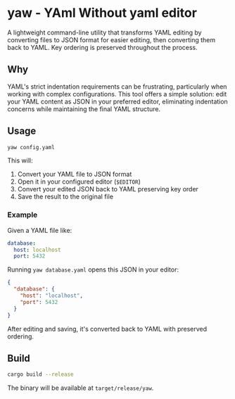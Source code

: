 # yaw - YAml Without yaml editor

A lightweight command-line utility that transforms YAML editing by converting files to JSON format for easier editing, then converting them back to YAML. Key ordering is preserved throughout the process.

## Why

YAML's strict indentation requirements can be frustrating, particularly when working with complex configurations. This tool offers a simple solution: edit your YAML content as JSON in your preferred editor, eliminating indentation concerns while maintaining the final YAML structure.

## Usage

```bash
yaw config.yaml
```

This will:
1. Convert your YAML file to JSON format
2. Open it in your configured editor (`$EDITOR`)
3. Convert your edited JSON back to YAML preserving key order
4. Save the result to the original file

### Example

Given a YAML file like:
```yaml
database:
  host: localhost
  port: 5432
```

Running `yaw database.yaml` opens this JSON in your editor:
```json
{
  "database": {
    "host": "localhost",
    "port": 5432
  }
}
```

After editing and saving, it's converted back to YAML with preserved ordering.

## Build

```bash
cargo build --release
```

The binary will be available at `target/release/yaw`.

